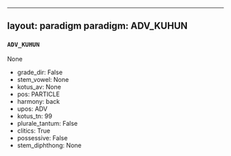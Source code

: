 
---
layout: paradigm
paradigm: ADV_KUHUN
---
### ` ADV_KUHUN `

None
* grade_dir: False
* stem_vowel: None
* kotus_av: None
* pos: PARTICLE
* harmony: back
* upos: ADV
* kotus_tn: 99
* plurale_tantum: False
* clitics: True
* possessive: False
* stem_diphthong: None
